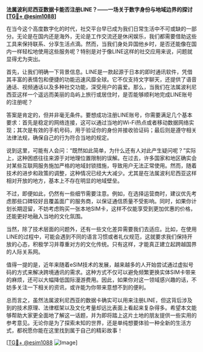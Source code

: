 **法属波利尼西亚数据卡能否注册LINE？——一场关于数字身份与地域边界的探讨[[TG💪+ @esim1088](https://t.me/s/esim1088)]**

在当今这个高度数字化的时代，社交平台早已成为我们日常生活中不可或缺的一部分。无论是在国内还是海外，无论是工作交流还是休闲娱乐，我们都需要借助这些工具来保持联系、分享生活点滴。然而，当我们身处异国他乡时，是否还能像在国内一样轻松地使用这些服务呢？特别是对于像LINE这样的社交应用来说，问题就显得尤为突出。

首先，让我们明确一下背景信息。LINE是一款起源于日本的即时通讯软件，凭借其丰富的表情包和便捷的功能迅速风靡全球。它不仅支持文字聊天，还提供了语音通话、视频通话以及多种社交功能，深受用户的喜爱。那么，当我们在法属波利尼西亚这样一个遥远而美丽的岛屿上旅行或居住时，是否能够顺利地完成LINE账号的注册呢？

答案是肯定的，但并非毫无条件。要想成功注册LINE账号，你需要满足几个基本要求：首先是稳定的网络连接，这可以通过当地的Wi-Fi热点或者移动数据网络实现；其次是有效的手机号码，用于验证你的身份并接收验证码；最后则是遵守相关法律法规，确保自己的行为符合当地的规定。

说到这里，可能有人会问：“既然如此简单，为什么还有人对此产生疑问呢？”实际上，这种困惑往往来源于对地理位置限制的误解。在过去，许多国家和地区确实会对某些互联网服务施加严格的地域封锁措施，导致用户无法正常使用。然而，随着技术的进步和政策的调整，这种情况已经大大减少。尤其是在法属波利尼西亚这样相对开放的地方，基本上不存在明显的地域壁垒。

不过，即便如此，仍然有一些细节需要注意。例如，在选择运营商时，建议优先考虑那些口碑较好且覆盖面广的服务商，以保证通信质量不受影响。同时，如果你计划长期逗留，不妨考虑购买一张本地SIM卡，这样不仅能享受到更加优惠的价格，还能更好地融入当地的文化氛围。

当然，除了技术层面的问题外，还有一些文化差异需要我们去适应。比如，在使用LINE的过程中，可能会遇到不同的语言习惯或者礼仪规范，这就要求我们保持开放的心态，积极学习并尊重对方的文化传统。只有这样，才能真正建立起跨越国界的人际关系网。

值得一提的是，近年来随着eSIM技术的发展，越来越多的人开始尝试通过虚拟号码的方式来解决跨境通讯的需求。这种方式不仅可以避免频繁更换实体SIM卡带来的麻烦，还可以大幅降低国际漫游费用。因此，如果你对这一领域感兴趣的话，不妨多关注一下相关的资讯，或许能为你带来意想不到的便利。

总而言之，虽然法属波利尼西亚的数据卡确实可以用来注册LINE，但这背后涉及到的技术原理、法律框架以及文化考量却远比表面上看起来复杂得多。希望本文能够帮助大家更全面地了解这一话题，并为即将踏上这片土地的朋友提供一些实用的参考意见。无论你是为了探索未知的世界，还是单纯想要体验一种全新的生活方式，都祝愿你能在这里找到属于自己的精彩故事！

[[TG💪+ @esim1088](https://t.me/s/esim1088) ![Image](https://i.postimg.cc/4NQfJmqS/Snipaste-2025-05-13-00-14-12.png)]